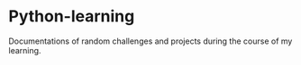 # Python-learning
Documentations of random challenges and projects during the course of my learning.



